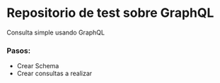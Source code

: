 # Repositorio de test sobre GraphQL

Consulta simple usando GraphQL

### Pasos:
- Crear Schema
- Crear consultas a realizar
